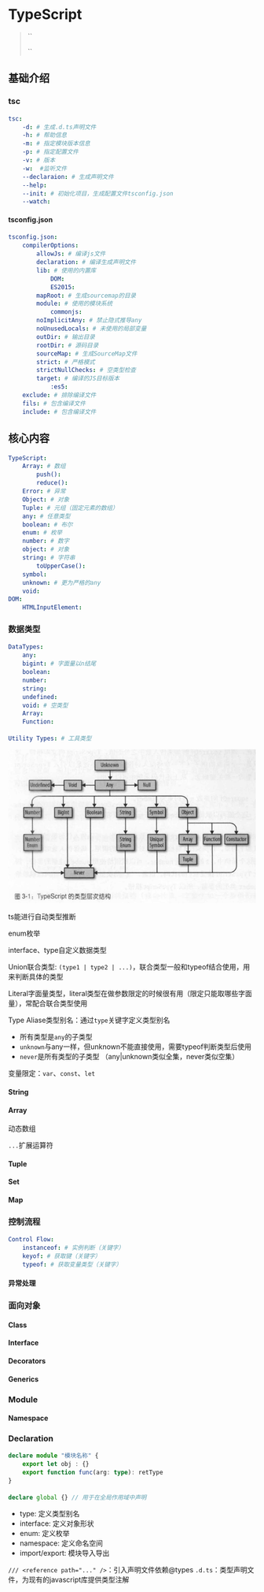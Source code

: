 # TypeScript

>
>``
>
>``
>

## 基础介绍

### tsc
```yaml
tsc:
    -d: # 生成.d.ts声明文件
    -h: # 帮助信息
    -m: # 指定模块版本信息
    -p: # 指定配置文件
    -v: # 版本
    -w:  #监听文件
    --declaraion: # 生成声明文件
    --help:
    --init: # 初始化项目，生成配置文件tsconfig.json
    --watch:
```


#### tsconfig.json
```yaml
tsconfig.json:
    compilerOptions: 
        allowJs: # 编译js文件
        declaration: # 编译生成声明文件
        lib: # 使用的内置库
            DOM:
            ES2015:
        mapRoot: # 生成sourcemap的目录
        module: # 使用的模块系统
            commonjs:
        noImplicitAny: # 禁止隐式推导any
        noUnusedLocals: # 未使用的局部变量
        outDir: # 输出目录
        rootDir: # 源码目录
        sourceMap: # 生成SourceMap文件
        strict: # 严格模式
        strictNullChecks: # 空类型检查
        target: # 编译的JS目标版本
            :es5:
    exclude: # 排除编译文件
    fils: # 包含编译文件
    include: # 包含编译文件
```





## 核心内容
```yaml
TypeScript:
    Array: # 数组
        push():
        reduce():
    Error: # 异常
    Object: # 对象
    Tuple: # 元组（固定元素的数组）
    any: # 任意类型
    boolean: # 布尔
    enum: # 枚举
    number: # 数字
    object: # 对象
    string: # 字符串
        toUpperCase():
    symbol:
    unknown: # 更为严格的any
    void:
DOM:
    HTMLInputElement:
```

### 数据类型
```yaml
DataTypes:
    any:
    bigint: # 字面量以n结尾
    boolean:
    number: 
    string:
    undefined:
    void: # 空类型
    Array:
    Function:

Utility Types: # 工具类型

```

![Ts类型层次结构](../assets/Ts类型层次结构.png)

ts能进行自动类型推断

enum枚举


interface、type自定义数据类型


Union联合类型: `(type1 | type2 | ...)`，联合类型一般和typeof结合使用，用来判断具体的类型

Literal字面量类型，literal类型在做参数限定的时候很有用（限定只能取哪些字面量），常配合联合类型使用

Type Aliase类型别名：通过`type`关键字定义类型别名

- 所有类型是`any`的子类型
- `unknown`与any一样，但unknown不能直接使用，需要typeof判断类型后使用
- `never`是所有类型的子类型
（any|unknown类似全集，never类似空集）


变量限定：`var`、`const`、`let`


#### String


#### Array

动态数组

`...`扩展运算符


#### Tuple



#### Set



#### Map



### 控制流程
```yaml
Control Flow:
    instanceof: # 实例判断（关键字）
    keyof: # 获取键（关键字）
    typeof: # 获取变量类型（关键字）
```


#### 异常处理




### 面向对象

#### Class



#### Interface




#### Decorators










#### Generics


### Module



#### Namespace



### Declaration
```typescript
declare module "模块名称" {
    export let obj : {}
    export function func(arg: type): retType
}

declare global {} // 用于在全局作用域中声明
```


- type: 定义类型别名
- interface: 定义对象形状
- enum: 定义枚举
- namespace: 定义命名空间
- import/export: 模块导入导出

`/// <reference path="..." />`：引入声明文件依赖@types
`.d.ts`：类型声明文件，为现有的javascript库提供类型注解


